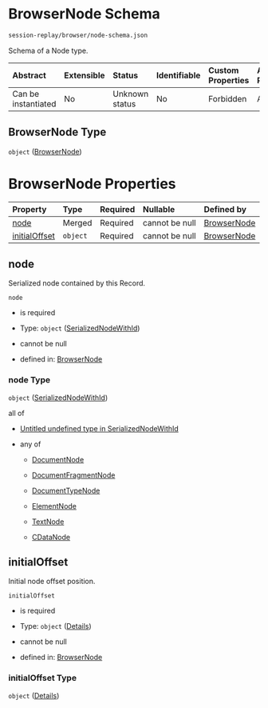 # BrowserNode Schema

```txt
session-replay/browser/node-schema.json
```

Schema of a Node type.

| Abstract            | Extensible | Status         | Identifiable | Custom Properties | Additional Properties | Access Restrictions | Defined In                                                                                |
| :------------------ | :--------- | :------------- | :----------- | :---------------- | :-------------------- | :------------------ | :---------------------------------------------------------------------------------------- |
| Can be instantiated | No         | Unknown status | No           | Forbidden         | Allowed               | none                | [node-schema.json](../out/session-replay/browser/node-schema.json "open original schema") |

## BrowserNode Type

`object` ([BrowserNode](node-schema.md))

# BrowserNode Properties

| Property                        | Type     | Required | Nullable       | Defined by                                                                                                                     |
| :------------------------------ | :------- | :------- | :------------- | :----------------------------------------------------------------------------------------------------------------------------- |
| [node](#node)                   | Merged   | Required | cannot be null | [BrowserNode](serialized-node-with-id-schema.md "session-replay/browser/serialized-node-with-id-schema.json#/properties/node") |
| [initialOffset](#initialoffset) | `object` | Required | cannot be null | [BrowserNode](node-schema-properties-initialoffset.md "session-replay/browser/node-schema.json#/properties/initialOffset")     |

## node

Serialized node contained by this Record.

`node`

* is required

* Type: `object` ([SerializedNodeWithId](serialized-node-with-id-schema.md))

* cannot be null

* defined in: [BrowserNode](serialized-node-with-id-schema.md "session-replay/browser/serialized-node-with-id-schema.json#/properties/node")

### node Type

`object` ([SerializedNodeWithId](serialized-node-with-id-schema.md))

all of

* [Untitled undefined type in SerializedNodeWithId](serialized-node-with-id-schema-allof-0.md "check type definition")

* any of

  * [DocumentNode](document-node-schema.md "check type definition")

  * [DocumentFragmentNode](document-fragment-node-schema.md "check type definition")

  * [DocumentTypeNode](document-type-node-schema.md "check type definition")

  * [ElementNode](element-node-schema.md "check type definition")

  * [TextNode](text-node-schema.md "check type definition")

  * [CDataNode](cdata-node-schema.md "check type definition")

## initialOffset

Initial node offset position.

`initialOffset`

* is required

* Type: `object` ([Details](node-schema-properties-initialoffset.md))

* cannot be null

* defined in: [BrowserNode](node-schema-properties-initialoffset.md "session-replay/browser/node-schema.json#/properties/initialOffset")

### initialOffset Type

`object` ([Details](node-schema-properties-initialoffset.md))
